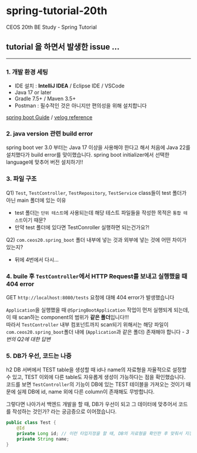 # spring-tutorial-20th
CEOS 20th BE Study - Spring Tutorial


## tutorial 을 하면서 발생한 issue ...

---

### 1. 개발 환경 세팅
- IDE 설치 : **IntelliJ IDEA** / Eclipse IDE / VSCode
- Java 17 or later
- Gradle 7.5+ / Maven 3.5+
- Postman : 필수적인 것은 아니지만 편의성을 위해 설치합니다

[spring boot Guide](https://spring.io/guides/gs/spring-boot) / 
[velog reference](https://velog.io/@uijeong/%ED%94%84%EB%A1%9C%EC%A0%9D%ED%8A%B8-%EC%8B%9C%EC%9E%91%ED%95%98%EA%B8%B0#-jdk-mavengradle-eclipse-%EC%84%A4%EC%B9%98%ED%95%98%EA%B8%B0)
### 2. java version 관련 build error
spring boot ver 3.0 부터는 Java 17 이상을 사용해야 한다고 해서 처음에 Java 22를 설치했다가 build error를 맞이했습니다. spring boot initializer에서 선택한 language에 맞추어 버전 설치하기!! 
### 3. 파일 구조 
Q1) `Test`, `TestController`, `TestRepository`, `TestService` class들이 test 폴더가 아닌 main 폴더에 있는 이유
- test 폴더는 `단위 테스트`에 사용되는데 해당 테스트 파일들을 작성한 목적은 `통합 테스트`이기 때문?
- 만약 test 폴더에 있다면 TestConroller 실행하면 되는건가요?!

Q2) `com.ceos20.spring_boot` 폴더 내부에 넣는 것과 외부에 넣는 것에 어떤 차이가 있는지?
- 뒤에 4번에서 다시...
### 4. buile 후 `TestController`에서 HTTP Request를 보내고 실행했을 때 404 error
GET `http://localhost:8080/tests` 요청에 대해 404 error가 발생했습니다

`Application`을 실행했을 때 `@SpringBootApplication` 작업이 먼저 실행되게 되는데, 이 때 scan하는 component의 범위가 **같은 폴더**입니다!!! <br/>
따라서 `TestController` 내부 컴포넌트까지 scan되기 위해서는 해당 파일이 `com.ceos20.spring_boot`폴더 내에 (`Application`과 같은 폴더) 존재해야 합니다 - _3번의 Q2에 대한 답변_
### 5. DB가 우선, 코드는 나중
h2 DB 서버에서 TEST table을 생성할 때 id나 name의 자료형을 자율적으로 설정할 수 있고, TEST 이외에 다른 table도 자유롭게 생성이 가능하다는 점을 확인했습니다.<br/>
코드를 보면 `TestController`의 기능이 DB에 있는 TEST 테이블을 가져오는 것이기 때문에 실제 DB에 id, name 외에 다른 column이 존재해도 무방합니다.<br/>

그렇다면 나아가서 백엔드 개발을 할 때, DB가 우선이 되고 그 데이터에 맞추어서 코드를 작성하는 것인가? 라는 궁금증으로 이어졌습니다.
```java
public class Test {
    @Id
    private Long id; // 이런 타입지정을 할 때, DB의 자료형을 확인한 후 맞춰서 지정하기
    private String name;
}
```

## 